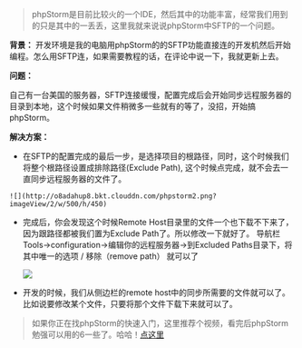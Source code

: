 <!--
title:  phpstorm中sftp同步文件缓慢解决
author: 板栗
category: tech
tags: webhook
-->

> phpStorm是目前比较火的一个IDE，然后其中的功能丰富，经常我们用到的只是其中的一丢丢，这里我就来说说phpStorm中SFTP的一个问题。 

**背景：**
开发环境是我的电脑用phpStorm的的SFTP功能直接连的开发机然后开始编程。怎么用SFTP连，如果需要教程的话，在评论中说一下，我就更新上去。


**问题：**

 自己有一台美国的服务器，SFTP连接缓慢，配置完成后会开始同步远程服务器的目录到本地，这个时候如果文件稍微多一些就有的等了，没招，开始搞phpStorm。
	
**解决方案：**  

   - 在SFTP的配置完成的最后一步，是选择项目的根路径，同时，这个时候我们将整个根路径设置成排除路径(Exclude Path), 这个时候点完成，就不会去一直同步远程服务器的文件了。
   
   
   	![](http://o8adahup8.bkt.clouddn.com/phpstorm2.png?imageView/2/w/500/h/450)
   	
  
  - 完成后，你会发现这个时候Remote Host目录里的文件一个也下载不下来了，因为跟路径都被我们置为Exclude Path了。所以修改一下就好了。 导航栏Tools->configuration->编辑你的远程服务器->到Excluded Paths目录下，将其中唯一的选项 / 移除（remove path） 就可以了
  
 	 ![](http://o8adahup8.bkt.clouddn.com/phpstorm1.png?imageView/2/500/h/450)
   
   - 开发的时候，我们从侧边栏的remote host中的同步所需要的文件就可以了。比如说要修改某个文件，只要将那个文件下载下来就可以了。
 
 > 如果你正在找phpStorm的快速入门，这里推荐个视频，看完后phpStorm勉强可以用的6一些了。哈哈！[点这里](https://laravist.com/series/phpstorm-the-best-php-ide-you-ever-met)   
 


	
	
	
		
  

	
	







	 





	